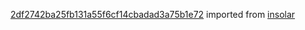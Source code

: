 [2df2742ba25fb131a55f6cf14cbadad3a75b1e72](https://github.com/insolar/insolar/commit/2df2742ba25fb131a55f6cf14cbadad3a75b1e72) imported from [insolar](https://github.com/insolar/insolar)
